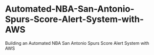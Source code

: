 # Automated-NBA-San-Antonio-Spurs-Score-Alert-System-with-AWS
Building an Automated NBA San Antonio Spurs Score Alert System with AWS
